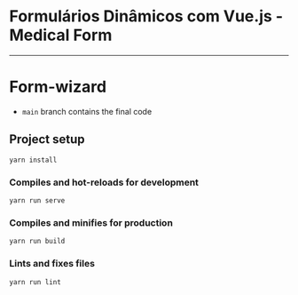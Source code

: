 # Formulários Dinâmicos com Vue.js - Medical Form


---

# Form-wizard

- `main` branch contains the final code 

## Project setup
```
yarn install
```

### Compiles and hot-reloads for development
```
yarn run serve
```

### Compiles and minifies for production
```
yarn run build
```

### Lints and fixes files
```
yarn run lint
```

